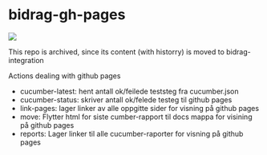 # bidrag-gh-pages
![](https://github.com/navikt/bidrag-gh-pages/workflows/build%20actions/badge.svg)

This repo is archived, since its content (with historry) is moved to bidrag-integration

Actions dealing with github pages

- cucumber-latest: hent antall ok/feilede teststeg fra cucumber.json
- cucumber-status: skriver antall ok/felede testeg til github pages
- link-pages: lager linker av alle oppgitte sider   for visning på github pages
- move: Flytter html for siste cumber-rapport til docs mappa for visining på github pages
- reports: Lager linker til alle cucumber-raporter for visning på github pages
